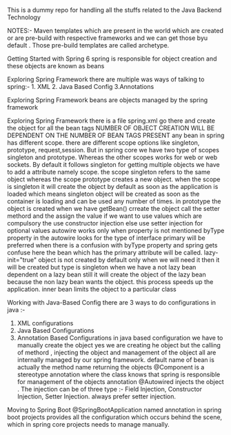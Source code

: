 This is a dummy repo for handling all the stuffs related to the Java Backend Technology


NOTES:-
Maven
templates which are present in the world which are created or are pre-build with respective frameworks and we can get those byu default . Those pre-build templates are called archetype.

Getting Started with Spring 6
spring is responsible for object creation and these objects are known as beans

Exploring Spring Framework
there are multiple was ways of talking to spring:- 1. XML 2. Java Based Config 3.Annotations

Exploring Spring Framework
beans are objects managed by the spring framework

Exploring Spring Framework
there is a file spring.xml go there and create the object for all the bean tags
NUMBER OF OBJECT CREATION WILL BE DEPENDENT ON THE NUMBER OF BEAN TAGS PRESENT
any bean in spring has different scope.
there are different scope options like singleton, prototype, request,session.
But in spring core we have two type of scopes singleton and prototype. Whereas the other scopes works for web or web sockets.
By default it follows singleton
for getting multiple objects we have to add a attribute namely scope. the scope singleton refers to the same object whereas the scope prototype creates a new object.
when the scope is singleton it will create the object by default as soon as the application is loaded which means singleton object will be created as soon as the container is loading and can be used any number of times.
in prototype the object is created when we have getBean()
crreate the object call the setter methord and the assign the value
if we want to use values which are compulsory the use constructor injection else use setter injection for optional values
autowire works only when property is not mentioned
byType property in the autowire looks for the type of interface
primary will be preferred when there is a confusion with byType property and spring gets confuse here the bean which has the primary attribute will be called.
lazy-init="true" object is not created by default only when we will need it then it will be created but type is singleton
when we have a not lazy bean dependent on a lazy bean still it will create the object of the lazy bean because the non lazy bean wants the object. this process speeds up the application.
inner bean limits the object to a particular class

Working with Java-Based Config
there are 3 ways to do configurations in java :-
1. XML configurations
2. Java Based Configurations
3. Annotation Based Configurations
in java based configuration we have to manually create the object yes we are creating he object but the calling of methord , injecting the object and management of the object all are internally managed by our spring framework.
default name of bean is actually the method name returning the objects
@Component is a stereotype annotation where the class knows that spring is responsible for management of the objects
annotation @Autowired injects the object . The injection can be of three type :- Field  Injection, Constructor Injection, Setter Injection. always prefer setter injection.

Moving to Spring Boot
@SpringBootApplication named annotation in spring boot projects provides all the configuration which occurs behind the scene, which in spring core projects needs to manage manually.
